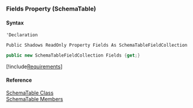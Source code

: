 ﻿### Fields Property (SchemaTable)

#### Syntax

```vbnet
'Declaration

Public Shadows ReadOnly Property Fields As SchemaTableFieldCollection
```

```csharp
public new SchemaTableFieldCollection Fields {get;}
```

[!include[Requirements](../partials/requirements.md)]

#### Reference

[SchemaTable Class](fcSDK~FChoice.Foundation.Clarify.Schema.SchemaTable.md)  
[SchemaTable Members](fcSDK~FChoice.Foundation.Clarify.Schema.SchemaTable_members.md)